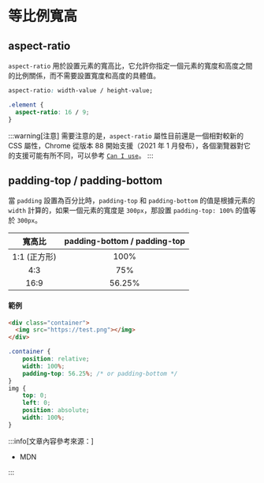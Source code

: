 ---
---

# 等比例寬高

## aspect-ratio

`aspect-ratio` 用於設置元素的寬高比，它允許你指定一個元素的寬度和高度之間的比例關係，而不需要設置寬度和高度的具體值。

```css title="可以是正整數或浮點數，並用斜線分隔"
aspect-ratio: width-value / height-value;
```

```css title="設置一個元素的寬高比為 16:9"
.element {
  aspect-ratio: 16 / 9;
}
```

:::warning[注意]
需要注意的是，`aspect-ratio` 屬性目前還是一個相對較新的 CSS 屬性，Chrome 從版本 88 開始支援（2021 年 1 月發布），各個瀏覽器對它的支援可能有所不同，可以參考 [`Can I use`](https://caniuse.com/?search=Aspect%20Ratio)。
:::

## padding-top / padding-bottom

當 `padding` 設置為百分比時，`padding-top` 和 `padding-bottom` 的值是根據元素的 `width` 計算的，如果一個元素的寬度是 `300px`，那設置 `padding-top: 100%` 的值等於 `300px`。

| 寬高比 | padding-bottom / padding-top |
|:--------:|:--------:|
| 1:1 (正方形) | 100% |
| 4:3 | 75% |
| 16:9 | 56.25% |

#### 範例

```html
<div class="container">
  <img src="https://test.png"></img>
</div>
```

```css
.container {
    position: relative;
    width: 100%;
    padding-top: 56.25%; /* or padding-bottom */
}
img {
    top: 0;
    left: 0;
    position: absolute;
    width: 100%;
}
```

:::info[文章內容參考來源：]

- MDN

:::